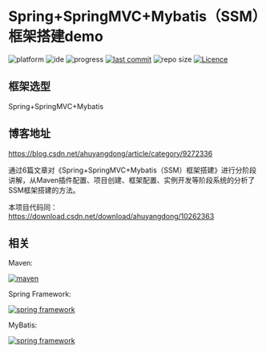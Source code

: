 # Spring+SpringMVC+Mybatis（SSM）框架搭建demo

![platform](https://img.shields.io/badge/platform-Java%20Web-lightgrey.svg)
![ide](https://img.shields.io/badge/IDE-MyEclipse-brightgreen.svg)
![progress](http://progressed.io/bar/100?title=completed)
[![last commit](https://img.shields.io/github/last-commit/ahuyangdong/SSMDemo.svg)](https://github.com/ahuyangdong/SSMDemo/commits/master)
![repo size](https://img.shields.io/github/repo-size/ahuyangdong/SSMDemo.svg)
[![Licence](https://img.shields.io/github/license/ahuyangdong/SSMDemo.svg)](https://github.com/ahuyangdong/SSMDemo/blob/master/LICENSE)

## 框架选型
Spring+SpringMVC+Mybatis
## 博客地址
https://blog.csdn.net/ahuyangdong/article/category/9272336

通过6篇文章对《Spring+SpringMVC+Mybatis（SSM）框架搭建》进行分阶段讲解，从Maven插件配置、项目创建、框架配置、实例开发等阶段系统的分析了SSM框架搭建的方法。

本项目代码同：https://download.csdn.net/download/ahuyangdong/10262363

## 相关
Maven:

[![maven](http://maven.apache.org/images/logos/maven-feather.png)](https://github.com/apache/maven)

Spring Framework:

[![spring framework](https://github.com/spring-projects/spring-framework/raw/master/src/docs/asciidoc/images/spring-framework.png)](https://github.com/spring-projects/spring-framework)

MyBatis:

[![spring framework](https://camo.githubusercontent.com/196d30052623ff7b233765c5f641dbc8ae2f287d/687474703a2f2f6d7962617469732e6769746875622e696f2f696d616765732f6d7962617469732d6c6f676f2e706e67)](https://github.com/mybatis/mybatis-3)
